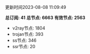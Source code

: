 更新时间2023-08-08 11:09:49

**总订阅: 41**
**总节点: 6663**
**有效节点: 2563**
- v2ray节点: 1804
- trojan节点: 393
- ss节点: 346
- ssr节点: 20
